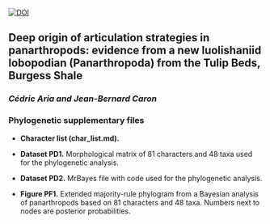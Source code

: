 <a href="https://zenodo.org/doi/10.5281/zenodo.10518808"><img src="https://zenodo.org/badge/708483408.svg" alt="DOI"></a>


## Deep origin of articulation strategies in panarthropods: evidence from a new luolishaniid lobopodian (Panarthropoda) from the Tulip Beds, Burgess Shale
### *Cédric Aria and Jean-Bernard Caron*



### Phylogenetic supplementary files

+ **Character list (char_list.md).**

+ **Dataset PD1.** Morphological matrix of 81 characters and 48 taxa used for the phylogenetic analysis.

+ **Dataset PD2.** MrBayes file with code used for the phylogenetic analysis.

+ **Figure PF1.** Extended majority-rule phylogram from a Bayesian analysis of panarthropods based on 81 characters and 48 taxa. Numbers next to nodes are posterior probabilities.
